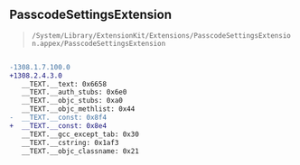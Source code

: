 ## PasscodeSettingsExtension

> `/System/Library/ExtensionKit/Extensions/PasscodeSettingsExtension.appex/PasscodeSettingsExtension`

```diff

-1308.1.7.100.0
+1308.2.4.3.0
   __TEXT.__text: 0x6658
   __TEXT.__auth_stubs: 0x6e0
   __TEXT.__objc_stubs: 0xa0
   __TEXT.__objc_methlist: 0x44
-  __TEXT.__const: 0x8f4
+  __TEXT.__const: 0x8e4
   __TEXT.__gcc_except_tab: 0x30
   __TEXT.__cstring: 0x1af3
   __TEXT.__objc_classname: 0x21

```
